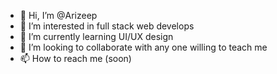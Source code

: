 - 👋 Hi, I’m @Arizeep
- 👀 I’m interested in full stack web develops
- 🌱 I’m currently learning UI/UX design
- 💞️ I’m looking to collaborate with any one willing to teach me
- 📫 How to reach me (soon)

<!---
Arizeep/Arizeep is a ✨ special ✨ repository because its `README.md` (this file) appears on your GitHub profile.
You can click the Preview link to take a look at your changes.
--->
